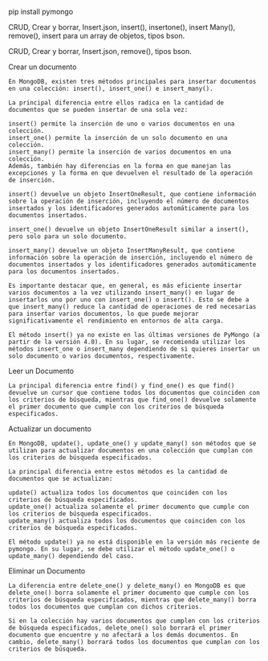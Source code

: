 pip install pymongo

CRUD,
Crear y borrar,
Insert.json,
insert(),
insertone(),
insert Many(),
remove(),
insert para un array de objetos,
tipos bson.

CRUD, Crear y borrar, Insert.json, remove(), tipos bson.

Crear un documento

    En MongoDB, existen tres métodos principales para insertar documentos en una colección: insert(), insert_one() e insert_many().

    La principal diferencia entre ellos radica en la cantidad de documentos que se pueden insertar de una sola vez:

    insert() permite la inserción de uno o varios documentos en una colección.
    insert_one() permite la inserción de un solo documento en una colección.
    insert_many() permite la inserción de varios documentos en una colección.
    Además, también hay diferencias en la forma en que manejan las excepciones y la forma en que devuelven el resultado de la operación de inserción.

    insert() devuelve un objeto InsertOneResult, que contiene información sobre la operación de inserción, incluyendo el número de documentos insertados y los identificadores generados automáticamente para los documentos insertados.

    insert_one() devuelve un objeto InsertOneResult similar a insert(), pero solo para un solo documento.

    insert_many() devuelve un objeto InsertManyResult, que contiene información sobre la operación de inserción, incluyendo el número de documentos insertados y los identificadores generados automáticamente para los documentos insertados.

    Es importante destacar que, en general, es más eficiente insertar varios documentos a la vez utilizando insert_many() en lugar de insertarlos uno por uno con insert_one() o insert(). Esto se debe a que insert_many() reduce la cantidad de operaciones de red necesarias para insertar varios documentos, lo que puede mejorar significativamente el rendimiento en entornos de alta carga.

    El método insert() ya no existe en las últimas versiones de PyMongo (a partir de la versión 4.0). En su lugar, se recomienda utilizar los métodos insert_one o insert_many dependiendo de si quieres insertar un solo documento o varios documentos, respectivamente.

Leer un Documento

    La principal diferencia entre find() y find_one() es que find() devuelve un cursor que contiene todos los documentos que coinciden con los criterios de búsqueda, mientras que find_one() devuelve solamente el primer documento que cumple con los criterios de búsqueda especificados.

Actualizar un documento

    En MongoDB, update(), update_one() y update_many() son métodos que se utilizan para actualizar documentos en una colección que cumplan con los criterios de búsqueda especificados.

    La principal diferencia entre estos métodos es la cantidad de documentos que se actualizan:

    update() actualiza todos los documentos que coinciden con los criterios de búsqueda especificados.
    update_one() actualiza solamente el primer documento que cumple con los criterios de búsqueda especificados.
    update_many() actualiza todos los documentos que coinciden con los criterios de búsqueda especificados.

    El método update() ya no está disponible en la versión más reciente de pymongo. En su lugar, se debe utilizar el método update_one() o update_many() dependiendo del caso.

Eliminar un Documento

    La diferencia entre delete_one() y delete_many() en MongoDB es que delete_one() borra solamente el primer documento que cumple con los criterios de búsqueda especificados, mientras que delete_many() borra todos los documentos que cumplan con dichos criterios.

    Si en la colección hay varios documentos que cumplen con los criterios de búsqueda especificados, delete_one() solo borrará el primer documento que encuentre y no afectará a los demás documentos. En cambio, delete_many() borrará todos los documentos que cumplan con los criterios de búsqueda.
